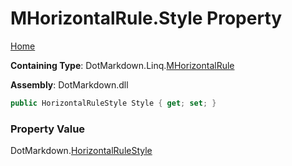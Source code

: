 <a name="_top"></a>

# MHorizontalRule\.Style Property

[Home](../../../../README.md#_top)

**Containing Type**: DotMarkdown\.Linq\.[MHorizontalRule](../README.md#_top)

**Assembly**: DotMarkdown\.dll

```csharp
public HorizontalRuleStyle Style { get; set; }
```

### Property Value

DotMarkdown\.[HorizontalRuleStyle](../../../HorizontalRuleStyle/README.md#_top)

